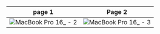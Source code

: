 page 1 | Page 2
-------|-------
![MacBook Pro 16_ - 2](https://github.com/Paivaas/IA-/assets/123731976/b04c996e-da5d-4732-bb26-8feab2d06e4e) | ![MacBook Pro 16_ - 3](https://github.com/Paivaas/IA-/assets/123731976/733d1398-373f-4184-8c13-429534128753)
